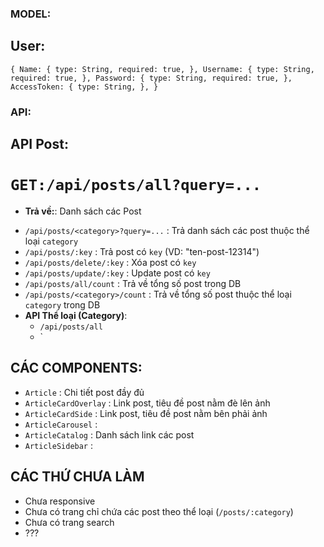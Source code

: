 ### MODEL:
## User:
`{
    Name: {
        type: String,
        required: true,
    },
    Username: {
        type: String,
        required: true,
    },
    Password: {
        type: String,
        required: true,
    },
    AccessToken: {
        type: String,
    },
}`

### API:

## API Post:

# `GET:/api/posts/all?query=...`
  + **Trả về:**: Danh sách các Post

  - `/api/posts/<category>?query=...` : Trả danh sách các post thuộc thể loại `category`
  - `/api/posts/:key`                 : Trả post có `key` (VD: "ten-post-12314")
  - `/api/posts/delete/:key`          : Xóa post có `key`
  - `/api/posts/update/:key`          : Update post có `key`
  - `/api/posts/all/count`            : Trả về tổng số post trong DB
  - `/api/posts/<category>/count`     : Trả về tổng số post thuộc thể loại `category` trong DB
- **API Thể loại (Category)**:
  - `/api/posts/all`
  - `

## CÁC COMPONENTS:
- `Article`              : Chi tiết post đầy đủ
- `ArticleCardOverlay`   : Link post, tiêu đề post nằm đè lên ảnh
- `ArticleCardSide`      : Link post, tiêu đề post nằm bên phải ảnh
- `ArticleCarousel`      :
- `ArticleCatalog`       : Danh sách link các post
- `ArticleSidebar`       : 

## CÁC THỨ CHƯA LÀM
- Chưa responsive
- Chưa có trang chỉ chứa các post theo thể loại (`/posts/:category`)
- Chưa có trang search
- ???
